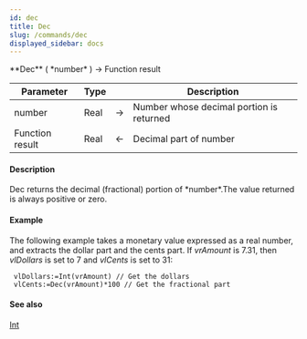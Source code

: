 ```yaml
---
id: dec
title: Dec
slug: /commands/dec
displayed_sidebar: docs
---
```


<!--REF #_command_.Dec.Syntax-->**Dec** ( *number* ) -> Function result<!-- END REF-->
<!--REF #_command_.Dec.Params-->
| Parameter | Type |  | Description |
| --- | --- | --- | --- |
| number | Real | &rarr; | Number whose decimal portion is returned |
| Function result | Real | &larr; | Decimal part of number |

<!-- END REF-->

#### Description 

<!--REF #_command_.Dec.Summary-->Dec returns the decimal (fractional) portion of *number*.<!-- END REF-->The value returned is always positive or zero.

#### Example 

The following example takes a monetary value expressed as a real number, and extracts the dollar part and the cents part. If *vrAmount* is 7.31, then *vlDollars* is set to 7 and *vlCents* is set to 31:

```4d
 vlDollars:=Int(vrAmount) // Get the dollars
 vlCents:=Dec(vrAmount)*100 // Get the fractional part
```

#### See also 

[Int](int.md)  